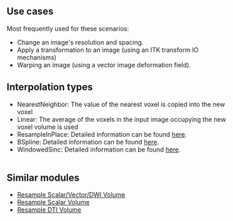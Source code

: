 ```{include} ../../_moduledescriptions/BRAINSResampleOverview.md
```

## Use cases

Most frequently used for these scenarios:

- Change an image's resolution and spacing.
- Apply a transformation to an image (using an ITK transform IO mechanisms)
- Warping an image (using a vector image deformation field).

## Interpolation types

- NearestNeighbor: The value of the nearest voxel is copied into the new voxel
- Linear: The average of the voxels in the input image occupying the new voxel volume is used
- ResampleInPlace: Detailed information can be found [here](https://github.com/BRAINSia/BRAINSTools/blob/master/BRAINSCommonLib/itkResampleInPlaceImageFilter.h).
- BSpline: Detailed information can be found [here](https://github.com/BRAINSia/BRAINSTools/blob/master/BRAINSCommonLib/itkResampleInPlaceImageFilter.h).
- WindowedSinc: Detailed information can be found [here](https://itk.org/Doxygen/html/classitk_1_1WindowedSincInterpolateImageFunction.html).

```{include} ../../_moduledescriptions/BRAINSResampleParameters.md
```

## Similar modules

- [Resample Scalar/Vector/DWI Volume](resamplescalarvectordwivolume.md)
- [Resample Scalar Volume](resamplescalarvolume.md)
- [Resample DTI Volume](resampledtivolume.md)
